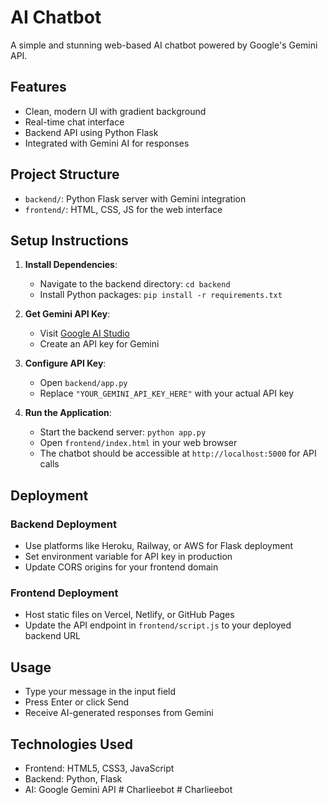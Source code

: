 # AI Chatbot

A simple and stunning web-based AI chatbot powered by Google's Gemini API.

## Features
- Clean, modern UI with gradient background
- Real-time chat interface
- Backend API using Python Flask
- Integrated with Gemini AI for responses

## Project Structure
- `backend/`: Python Flask server with Gemini integration
- `frontend/`: HTML, CSS, JS for the web interface

## Setup Instructions

1. **Install Dependencies**:
   - Navigate to the backend directory: `cd backend`
   - Install Python packages: `pip install -r requirements.txt`

2. **Get Gemini API Key**:
   - Visit [Google AI Studio](https://makersuite.google.com/app/apikey)
   - Create an API key for Gemini

3. **Configure API Key**:
   - Open `backend/app.py`
   - Replace `"YOUR_GEMINI_API_KEY_HERE"` with your actual API key

4. **Run the Application**:
   - Start the backend server: `python app.py`
   - Open `frontend/index.html` in your web browser
   - The chatbot should be accessible at `http://localhost:5000` for API calls

## Deployment

### Backend Deployment
- Use platforms like Heroku, Railway, or AWS for Flask deployment
- Set environment variable for API key in production
- Update CORS origins for your frontend domain

### Frontend Deployment
- Host static files on Vercel, Netlify, or GitHub Pages
- Update the API endpoint in `frontend/script.js` to your deployed backend URL

## Usage
- Type your message in the input field
- Press Enter or click Send
- Receive AI-generated responses from Gemini

## Technologies Used
- Frontend: HTML5, CSS3, JavaScript
- Backend: Python, Flask
- AI: Google Gemini API
#   C h a r l i e e b o t  
 #   C h a r l i e e b o t  
 